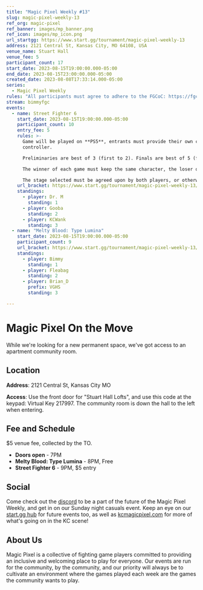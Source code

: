 ```yaml
---
title: "Magic Pixel Weekly #13"
slug: magic-pixel-weekly-13
ref_org: magic-pixel
ref_banner: images/mp_banner.png
ref_icon: images/mp_icon.png
url_startgg: https://www.start.gg/tournament/magic-pixel-weekly-13
address: 2121 Central St, Kansas City, MO 64108, USA
venue_name: Stuart Hall
venue_fee: 5
participant_count: 17
start_date: 2023-08-15T19:00:00.000-05:00
end_date: 2023-08-15T23:00:00.000-05:00
created_date: 2023-08-08T17:33:14.000-05:00
series:
  - Magic Pixel Weekly
rules: "All participants must agree to adhere to the FGCoC: https://fgcoc.com/"
stream: bimmyfgc
events:
  - name: Street Fighter 6
    start_date: 2023-08-15T19:00:00.000-05:00
    participant_count: 10
    entry_fee: 5
    rules: >-
      Game will be played on **PS5**, entrants must provide their own compatible
      controller.  

      Preliminaries are best of 3 (first to 2). Finals are best of 5 (first to 3).  

      The winner of each game must keep the same character, the loser of that game may switch characters.  

      The stage selected must be agreed upon by both players, or otherwise selected at random.
    url_bracket: https://www.start.gg/tournament/magic-pixel-weekly-13/events/street-fighter-6/brackets/1432704/2173019
    standings:
      - player: Dr. M
        standing: 1
      - player: Gooba
        standing: 2
      - player: KCWank
        standing: 3
  - name: "Melty Blood: Type Lumina"
    start_date: 2023-08-15T19:00:00.000-05:00
    participant_count: 9
    url_bracket: https://www.start.gg/tournament/magic-pixel-weekly-13/events/melty-blood-type-lumina/brackets/1432705/2173020
    standings:
      - player: Bimmy
        standing: 1
      - player: Fleabag
        standing: 2
      - player: Brian_D
        prefix: VGHS
        standing: 3

---
```


# Magic Pixel On the Move
While we're looking for a new permanent space, we've got access to an apartment community room.

## Location
**Address**: 2121 Central St, Kansas City MO

**Access**: Use the front door for "Stuart Hall Lofts", and use this code at the keypad: Virtual Key 217997. The community room is down the hall to the left when entering.


## Fee and Schedule
$5 venue fee, collected by the TO.

- **Doors open** - 7PM
- **Melty Blood: Type Lumina** - 8PM, Free
- **Street Fighter 6** - 9PM, $5 entry

## Social
Come check out the [discord](https://discord.gg/jkmn6CVrrQ) to be a part of the future of the Magic Pixel Weekly, and get in on our Sunday night casuals event. Keep an eye on our [start.gg hub](https://www.start.gg/hub/magic-pixel) for future events too, as well as [kcmagicpixel.com](https://kcmagicpixel.com) for more of what's going on in the KC scene!

## About Us

Magic Pixel is a collective of fighting game players committed to providing an inclusive and welcoming place to play for everyone. Our events are run for the community, by the community, and our priority will always be to cultivate an environment where the games played each week are the games the community wants to play.
  